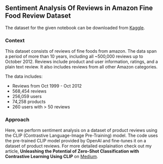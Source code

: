 ## Sentiment Analysis Of Reviews in Amazon Fine Food Review Dataset

<p> The dataset for the given notebook can be downloaded from <a href="https://www.kaggle.com/datasets/snap/amazon-fine-food-reviews">Kaggle</a>.<p>

### Context
 <p> This dataset consists of reviews of fine foods from amazon. The data span a period of more than 10 years, including all ~500,000 reviews up to October 2012. Reviews include product and user information, ratings, and a plain text review. It also includes reviews from all other Amazon categories.</p>

The data includes:
* Reviews from Oct 1999 - Oct 2012
* 568,454 reviews
* 256,059 users
* 74,258 products
* 260 users with > 50 reviews

### Approach 
<p>Here, we perform sentiment analysis on a dataset of product reviews using the CLIP (Contrastive Language-Image Pre-Training) model. The code uses the pre-trained CLIP model provided by OpenAI and fine-tunes it on a dataset of product reviews. For more detailed explaination check out my article, <strong>Unleashing the Potential of Zero-Shot Classification with Contrastive Learning Using CLIP</strong> on <a href="https://medium.com/@shashankv.vats/unleashing-the-potential-of-zero-shot-classification-with-contrastive-learning-1d2567ea1b13">Medium</a>.
